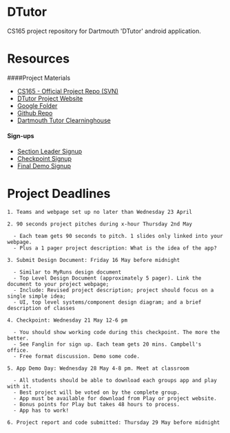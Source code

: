 DTutor
===========

CS165 project repository for Dartmouth 'DTutor' android application.

Resources
===========

####Project Materials

* [CS165 - Official Project Repo (SVN)][1]
* [DTutor Project Website][2]
* [Google Folder][3]
* [Github Repo][4]
* [Dartmouth Tutor Clearninghouse][5]

[1]: https://svn.cs.dartmouth.edu/classes/cs65-S14/gradroids/
[2]: https://sites.google.com/site/gradroids/
[3]: https://drive.google.com/folderview?id=0BzaJMjbII1pmSFhqLW5kRmc2djg&usp=sharing
[4]: https://github.com/traviswp/DTutor
[5]: http://www.dartmouth.edu/~acskills/tutors/index.html

#### Sign-ups

* [Section Leader Signup][6]
* [Checkpoint Signup][7]
* [Final Demo Signup][8]

[6]: https://docs.google.com/spreadsheet/ccc?key=0At496M3cofd9dDFQZlowMnNLZi1hQ3VIcHJjSEd6TEE&usp=drive_web#gid=0
[7]: http://doodle.com/t4k6zpxibvfhv2kx
[8]: http://doodle.com/d9apxnxgwmk47nty

Project Deadlines
===========

    1. Teams and webpage set up no later than Wednesday 23 April

    2. 90 seconds project pitches during x-hour Thursday 2nd May

      - Each team gets 90 seconds to pitch. 1 slides only linked into your webpage.
      - Plus a 1 pager project description: What is the idea of the app?

    3. Submit Design Document: Friday 16 May before midnight

      - Similar to MyRuns design document
      - Top Level Design Document (approximately 5 pager). Link the document to your project webpage;
      - Include: Revised project description; project should focus on a single simple idea;
      - UI, top level systems/component design diagram; and a brief description of classes

    4. Checkpoint: Wednesday 21 May 12-6 pm

      - You should show working code during this checkpoint. The more the better.
      - See Fanglin for sign up. Each team gets 20 mins. Campbell's office.
      - Free format discussion. Demo some code.

    5. App Demo Day: Wednesday 28 May 4-8 pm. Meet at classroom

      - All students should be able to download each groups app and play with it.
      - Best project will be voted on by the complete group.
      - App must be available for download from Play or project website.
      - Bonus points for Play but takes 48 hours to process.
      - App has to work!

    6. Project report and code submitted: Thursday 29 May before midnight
    
